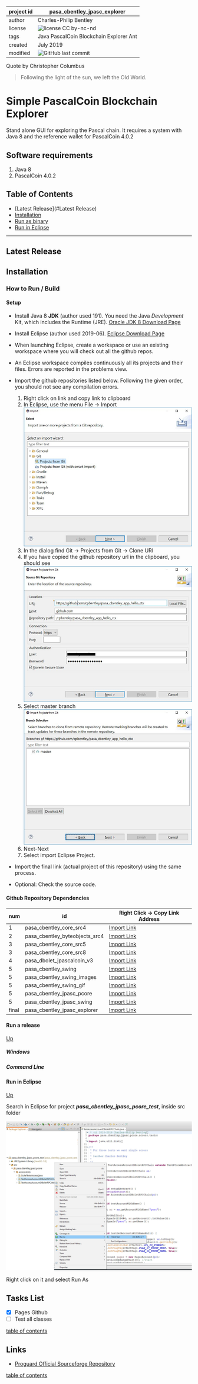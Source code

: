 

project id | pasa_cbentley_jpasc_explorer
------------ | -------------
author | Charles-Philip Bentley
license | ![license CC by-nc-nd](https://img.shields.io/badge/license-CC%20by--nc--nd-red.svg?style=plastic)
tags | Java PascalCoin Blockchain Explorer Ant
created | July 2019
modified | ![GitHub last commit](https://img.shields.io/github/last-commit/cpbentley/pasa_cbentley_jpasc_pcore_test.svg?style=plastic)

Quote by Christopher Columbus
> Following the light of the sun, we left the Old World.

# Simple PascalCoin Blockchain Explorer

Stand alone GUI for exploring the Pascal chain. It requires a system with Java 8 and the reference wallet for PascalCoin 4.0.2

## Software requirements

1. Java 8
2. PascalCoin 4.0.2 

## Table of Contents
  * [Latest Release](#Latest Release)
  * [Installation](#installation)
  * [Run as binary](#run-a-release)
  * [Run in Eclipse](#run-in-eclipse)

***
## Latest Release

## Installation

### How to Run / Build

[//]: # (This may be the most platform independent comment)

#### Setup <a name="setup"></a>

* Install Java 8 **JDK** (author used 191). You need the Java _Development_ Kit, which includes the Runtime (JRE). [Oracle JDK 8 Download Page](https://www.oracle.com/technetwork/java/javase/downloads/jdk8-downloads-2133151.html "Lastest JDK 8 from Oracle")
* Install Eclipse (author used 2019-06). [Eclipse Download Page](https://www.eclipse.org/downloads/ "https://www.eclipse.org/downloads/")
* When launching Eclipse, create a workspace or use an existing workspace where you will check out all the github repos.

* An Eclipse workspace compiles continuously all its projects and their files. Errors are reported in the problems view.

* Import the github repositories listed below. Following the given order, you should not see any compilation errors.

  1. Right click on link and copy link to clipboard
  2. In Eclipse, use the menu File -> Import
  ![eclipse_run_as.jpg](https://github.com/cpbentley/pasa_cbentley_app_hello_ctx/blob/master/res/tutorial/eclipse_import_git.jpg)
  3. In the dialog find Git -> Projects from Git -> Clone URI
  4. If you have copied the github repository url in the clipboard, you should see
    ![eclipse_run_as.jpg](https://github.com/cpbentley/pasa_cbentley_app_hello_ctx/blob/master/res/tutorial/eclipse_git_cloneuri.jpg)
  5. Select master branch
   ![eclipse_run_as.jpg](https://github.com/cpbentley/pasa_cbentley_app_hello_ctx/blob/master/res/tutorial/eclipse_git_branch.jpg)
  6. Next-Next
  7. Select import Eclipse Project.

* Import the final link (actual project of this repository) using the same process.
* Optional: Check the source code.

#### Github Repository Dependencies

num | id | Right Click -> Copy Link Address
----| -- | -------------
1 | pasa_cbentley_core_src4 | [Import Link](https://github.com/cpbentley/pasa_cbentley_core_src4)
2 | pasa_cbentley_byteobjects_src4 | [Import Link](https://github.com/cpbentley/pasa_cbentley_byteobjects_src4)
3 | pasa_cbentley_core_src5 | [Import Link](https://github.com/cpbentley/pasa_cbentley_core_src5)
3 | pasa_cbentley_core_src8 | [Import Link](https://github.com/cpbentley/pasa_cbentley_core_src8)
4 | pasa_dbolet_jpascalcoin_v3 | [Import Link](https://github.com/cpbentley/pasa_dbolet_jpascalcoin_v3)
5 | pasa_cbentley_swing | [Import Link](https://github.com/cpbentley/pasa_cbentley_swing)
5 | pasa_cbentley_swing_images | [Import Link](https://github.com/cpbentley/pasa_cbentley_swing_images)
5 | pasa_cbentley_swing_gif | [Import Link](https://github.com/cpbentley/pasa_cbentley_swing_gif)
5 | pasa_cbentley_jpasc_pcore | [Import Link](https://github.com/cpbentley/pasa_cbentley_jpasc_pcore)
5 | pasa_cbentley_jpasc_swing | [Import Link](https://github.com/cpbentley/pasa_cbentley_jpasc_swing)
final | pasa_cbentley_jpasc_explorer | [Import Link](https://github.com/cpbentley/pasa_cbentley_jpasc_explorer)

#### Run a release
[Up](#table-of-contents)

##### Windows

##### Command Line

#### Run in Eclipse
[Up](#table-of-contents)

Search in Eclipse for project **_pasa_cbentley_jpasc_pcore_test_**, inside src folder

 ![eclipse_run_as.jpg](https://github.com/cpbentley/pasa_cbentley_app_hello_ctx/blob/master/res/tutorial/eclipse_run_unit_test.jpg)
 
Right click on it and select Run As


## Tasks List

- [x] Pages Github
- [ ] Test all classes

[table of contents](#table-of-contents)

## Links

 * [Proguard Official Sourceforge Repository](https://sourceforge.net/projects/proguard/ "Proguard on sourceforge.net")


[table of contents](#table-of-contents)
